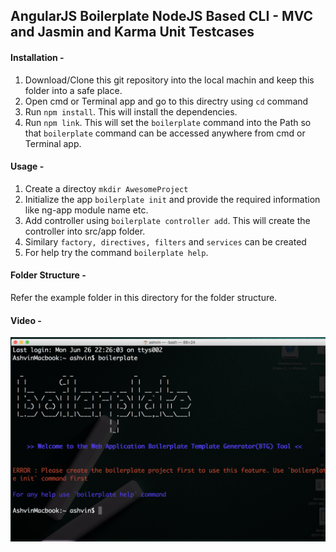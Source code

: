 ## AngularJS Boilerplate NodeJS Based CLI - MVC and Jasmin and Karma Unit Testcases


#### Installation -
1. Download/Clone this git repository into the local machin and keep this folder into a safe place.
2. Open cmd or Terminal app and go to this directry using `cd` command
3. Run `npm install`. This will install the dependencies.
4. Run `npm link`. This will set the `boilerplate` command into the Path so that `boilerplate` command can be accessed anywhere from cmd or Terminal app.


#### Usage -
1. Create a directoy `mkdir AwesomeProject`
2. Initialize the app `boilerplate init` and provide the required information like ng-app module name etc.
3. Add controller using `boilerplate controller add`. This will create the controller into src/app folder.
4. Similary `factory, directives, filters` and `services` can be created
5. For help try the command `boilerplate help`.

#### Folder Structure -
Refer the example folder in this directory for the folder structure.


#### Video -

[![Angular Boilerplate](https://github.com/ashvin777/angular-boilerplate/blob/master/app.png?raw=true)](https://youtu.be/xX37q87tps8 "Angular Boilerplate")
